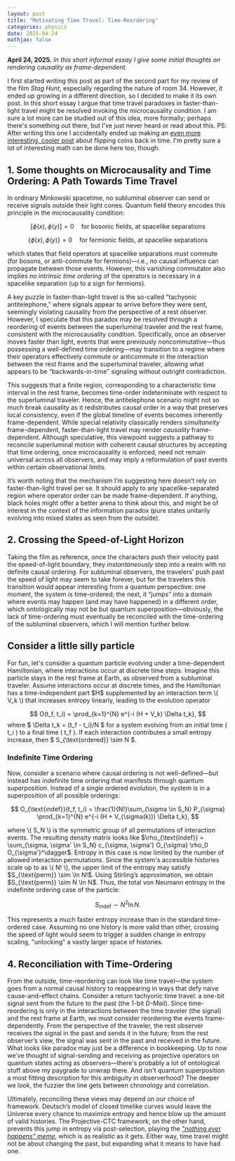 ```yaml
---
layout: post
title: "Motivating Time Travel: Time-Reordering"
categories: physics
date: 2025-04-24
mathjax: false
---
```


**April 24, 2025.** *In this short informal essay I give some initial thoughts on rendering causality as frame-dependent.*
<!--more-->

<p>
I first started writing this post as part of the second part for my review of the film <i>Stag Hunt</i>, especially regarding the nature of room 34. However, it ended up growing in a different direction, so I decided to make it its own post. In this short essay I argue that time travel paradoxes in faster-than-light travel might be resolved invoking the microcausality condition. I am sure a lot more can be studied out of this idea, more formally; perhaps there's something out there, but I've just never heard or read about this. PS: After writing this one I accidentally ended up making an <a href="https://zblog741.github.io/ctc-coin">even more interesting, cooler post</a> about flipping coins back in time. I'm pretty sure a lot of interesting math can be done here too, though. 
</p>

<h2>1. Some thoughts on Microcausality and Time Ordering: A Path Towards Time Travel</h2>

<p>
In ordinary Minkowski spacetime, no subluminal observer can send or receive signals outside their light cones. Quantum field theory encodes this principle in the microcausality condition:
</p>

$$
[\phi(x), \phi(y)] = 0 \quad \text{for bosonic fields, at spacelike separations}
$$

$$
\{\phi(x), \phi(y)\} = 0 \quad \text{for fermionic fields, at spacelike separations} 
$$

<p>
which states that field operators at spacelike separations must commute (for bosons, or anti-commute for fermions)—i.e., no causal influence can propagate between those events. However, this vanishing commutator also implies <em>no intrinsic time ordering</em> of the operators is necessary in a spacelike separation (up to a sign for fermions).
</p>

<p> A key puzzle in faster-than-light travel is the so-called “tachyonic antitelephone,” where signals appear to arrive before they were sent, seemingly violating causality from the perspective of a rest observer. However, I speculate that this paradox may be resolved through a reordering of events between the superluminal traveler and the rest frame, consistent with the microcausality condition. 
Specifically, once an observer moves faster than light, events that were previously noncommutative—thus possessing a well-defined time ordering—may transition to a regime where their operators effectively commute or anticommute in the interaction between the rest frame and the superluminal traveler, allowing what appears to be “backwards-in-time” signaling without outright contradiction.</p> 

<p> 
This suggests that a finite region, corresponding to a characteristic time interval in the rest frame, becomes time-order indeterminate with respect to the superluminal traveler. 
Hence, the antitelephone scenario might not so much break causality as it redistributes causal order in a way that preserves local consistency, even if the global timeline of events becomes inherently frame-dependent. While special relativity classically renders <em>simultaneity</em> frame-dependent, faster-than-light travel may render <em>causality</em> frame-dependent. Although speculative, this viewpoint suggests a pathway to reconcile superluminal motion with coherent causal structures by accepting that time ordering, once microcausality is enforced, need not remain universal across all observers, and may imply a reformulation of past events within certain observational limits.</p> 

<p> It’s worth noting that the mechanism I’m suggesting here doesn’t rely on faster-than-light travel per se. It should apply to any spacelike-separated region where operator order can be made frame-dependent. If anything, black holes might offer a better arena to think about this, and might be of interest in the context of the information paradox (pure states unitarily evolving into mixed states as seen from the outside). </p>

<h2>2. Crossing the Speed-of-Light Horizon</h2>

<p>
Taking the film as reference, once the characters push their velocity past the speed-of-light boundary, they <em>instantaneously</em> step into a realm with no definite causal ordering. 
For subluminal observers, the travelers' push past the speed of light may seem to take forever, but for the travelers this transition would appear interesting from a quantum perspective: one moment, the system is time-ordered; the next, it “jumps” into a domain where events may happen (and may have happened) in a different order, which ontologically may not be but quantum superposition—obviously, the lack of time-ordering must eventually be reconciled with the time-ordering of the subluminal observers, which I will mention further below. 
</p>


<h2>Consider a little silly particle</h2>

<p>For fun, let's consider a quantum particle evolving under a time-dependent Hamiltonian, where interactions occur at discrete time steps. 
Imagine this particle stays in the rest frame at Earth, as observed from a subluminal traveler. 
Assume interactions occur at discrete times, and the Hamiltonian has a time-independent part $H$ supplemented by an interaction term \( V_k \) that increases entropy linearly, leading to the evolution operator

$$
O(t_f, t_i) = \prod_{k=1}^{N} e^{-i (H + V_k) \Delta t_k},
$$
where $ \Delta t_k = (t_f - t_i)/N $ for a system evolving from an initial time \( t_i \) to a final time \( t_f \). 
If each interaction contributes a small entropy increase, then 
$
S_{\text{ordered}} \sim N
$.
</p>

<h3>Indefinite Time Ordering</h3>

<p>Now, consider a scenario where causal ordering is not well-defined—but instead has indefinite time ordering that manifests through quantum superposition. Instead of a single ordered evolution, the system is in a superposition of all possible orderings:</p>

$$
O_{\text{indef}}(t_f, t_i) = \frac{1}{N!}\sum_{\sigma \in S_N} P_{\sigma} \prod_{k=1}^{N} e^{-i (H + V_{\sigma(k)}) \Delta t_k},
$$

<p>where \( S_N \) is the symmetric group of all permutations of interaction events. The resulting density matrix looks like $\rho_{\text{indef}} = \sum_{\sigma, \sigma' \in S_N} c_{\sigma, \sigma'} O_{\sigma} \rho_0 O_{\sigma'}^\dagger$. Entropy in this case is now limited by the number of allowed interaction permutations. 
Since the system's accessible histories scale up to as \( N! \), the upper limit of the entropy may satisfy $S_{\text{perm}} \sim \ln N!$.
Using Stirling’s approximation, we obtain $S_{\text{perm}} \sim N \ln N$. Thus, the total von Neumann entropy in the indefinite ordering case of the particle:</p>

$$
S_{\text{indef}} \sim N^2 \ln N.
$$

<p>This represents a much faster entropy increase than in the standard time-ordered case. 
Assuming no one history is more valid than other, crossing the speed of light would seem to trigger a sudden change in entropy scaling, "unlocking" a vastly larger space of histories. 
</p>


<h2>4. Reconciliation with Time-Ordering </h2>

<p> From the outside, time-reordering can look like time travel—the system goes from a normal causal history to reappearing in ways that defy naive cause-and-effect chains. Consider a return tachyonic time travel: a one-bit signal sent from the future to the past (the 1-bit <em>D-Mail</em>). Since time-reordering is only in the interactions between the time traveler (the signal) and the rest frame at Earth, we must consider reordering the events frame-dependently. From the perspective of the traveler, the rest observer receives the signal in the past and sends it in the future; from the rest observer’s view, the signal was sent in the past and received in the future. What looks like paradox may just be a difference in bookkeeping. Up to now we’ve thought of signal-sending and receiving as projective operators on quantum states acting as observers—there's probably a lot of ontological stuff above my paygrade to unwrap there. And isn't quantum superposition a most fitting description for this ambiguity in observerhood? The deeper we look, the fuzzier the line gets between chronology and correlation. 
</p> 

<p> Ultimately, reconciling these views may depend on our choice of framework. Deutsch’s model of closed timelike curves would leave the Universe every chance to maximize entropy and hence blow up the amount of valid histories. The Projective-CTC framework, on the other hand, prevents this jump in entropy via post-selection, playing the <a href="/assets/time/GVV9JYoa8AAh0ss.jpg" target="_blank"><i>"nothing ever happens" meme</i></a>, which is as realistic as it gets. Either way, time travel might not be about changing the past, but expanding what it means to have had one. </p>
